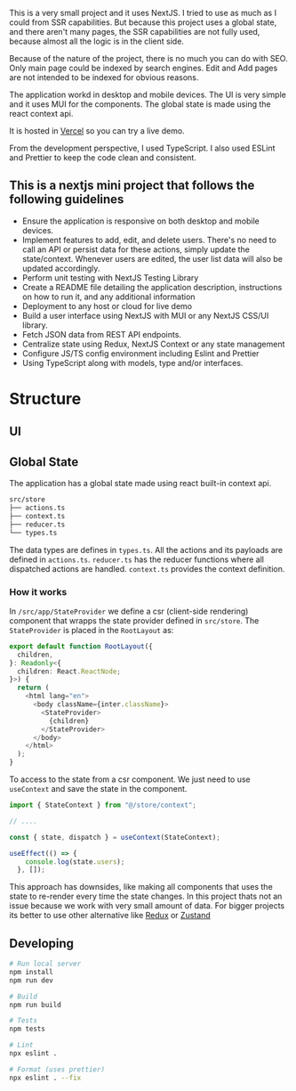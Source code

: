 This is a very small project and it uses NextJS. I tried to use as much as I 
could from SSR capabilities. But because this project uses a global state, and 
there aren't many pages, the SSR capabilities are not fully used, because almost 
all the logic is in the client side.

Because of the nature of the project, there is no much you can do with SEO. Only
main page could be indexed by search engines. Edit and Add pages are not intended 
to be indexed for obvious reasons.

The application workd in desktop and mobile devices. The UI is very simple and
it uses MUI for the components. The global state is made using the react context
api. 

It is hosted in [Vercel](https://nextjs-mini-project.vercel.app) so you can try
a live demo.

From the development perspective, I used TypeScript. I also used ESLint and Prettier
to keep the code clean and consistent. 

## This is a nextjs mini project that follows the following guidelines 

- Ensure the application is responsive on both desktop and mobile devices.
- Implement features to add, edit, and delete users. There's no need to call an API or persist
data for these actions, simply update the state/context. Whenever users are edited, the user
list data will also be updated accordingly.
- Perform unit testing with NextJS Testing Library
- Create a README file detailing the application description, instructions on how to run it, and any additional information
- Deployment to any host or cloud for live demo
- Build a user interface using NextJS with MUI or any NextJS CSS/UI library.
- Fetch JSON data from REST API endpoints.
- Centralize state using Redux, NextJS Context or any state management 
- Configure JS/TS config environment including Eslint and Prettier 
- Using TypeScript along with models, type and/or interfaces. 

# Structure

## UI

## Global State

The application has a global state made using react built-in context api.
```bash
src/store
├── actions.ts
├── context.ts
├── reducer.ts
└── types.ts
```
The data types are defines in `types.ts`.
All the actions and its payloads are defined in `actions.ts`.
`reducer.ts` has the reducer functions where all dispatched actions are handled.
`context.ts` provides the context definition.

### How it works
In `/src/app/StateProvider` we define a csr (client-side rendering) component
that wrapps the state provider defined in `src/store`. The `StateProvider` is placed
in the `RootLayout` as:

```ts
export default function RootLayout({
  children,
}: Readonly<{
  children: React.ReactNode;
}>) {
  return (
    <html lang="en">
      <body className={inter.className}>
        <StateProvider>
          {children}
        </StateProvider>
      </body>
    </html>
  );
}
```

To access to the state from a csr component. We just need to use
`useContext` and save the state in the component.

```ts
import { StateContext } from "@/store/context";

// ....

const { state, dispatch } = useContext(StateContext);

useEffect(() => {
    console.log(state.users);
  }, []);
```

This approach has downsides, like making all components that uses the state
to re-render every time the state changes. In this project thats not an issue
because we work with very small amount of data. For bigger projects its better
to use other alternative like [Redux](https://redux.js.org/) or 
[Zustand](https://github.com/pmndrs/zustand)

  
## Developing

```bash
# Run local server
npm install
npm run dev

# Build
npm run build

# Tests
npm tests

# Lint
npx eslint .

# Format (uses prettier)
npx eslint . --fix
```
